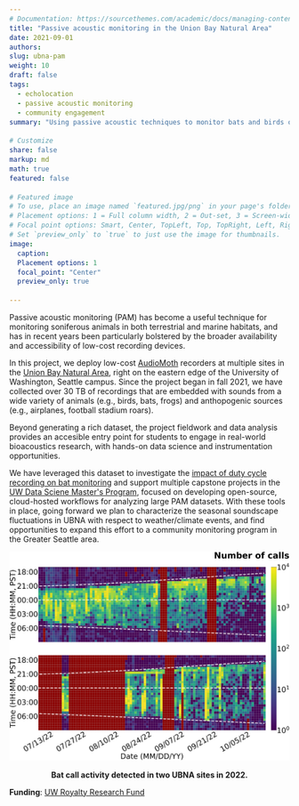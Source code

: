 ```yaml
---
# Documentation: https://sourcethemes.com/academic/docs/managing-content/
title: "Passive acoustic monitoring in the Union Bay Natural Area"
date: 2021-09-01
authors:
slug: ubna-pam
weight: 10
draft: false
tags: 
  - echolocation
  - passive acoustic monitoring
  - community engagement
summary: "Using passive acoustic techniques to monitor bats and birds on UW campus!"

# Customize
share: false
markup: md
math: true
featured: false

# Featured image
# To use, place an image named `featured.jpg/png` in your page's folder.
# Placement options: 1 = Full column width, 2 = Out-set, 3 = Screen-width
# Focal point options: Smart, Center, TopLeft, Top, TopRight, Left, Right, BottomLeft, Bottom, BottomRight
# Set `preview_only` to `true` to just use the image for thumbnails.
image:
  caption:
  Placement options: 1
  focal_point: "Center"
  preview_only: true

---
```


Passive acoustic monitoring (PAM) has become a useful technique for monitoring soniferous animals in both terrestrial and marine habitats, and has in recent years been particularly bolstered by the broader availability and accessibility of low-cost recording devices.

In this project, we deploy low-cost [AudioMoth](https://www.openacousticdevices.info/audiomoth) recorders at multiple sites in the [Union Bay Natural Area](https://botanicgardens.uw.edu/center-for-urban-horticulture/visit/union-bay-natural-area/), right on the eastern edge of the University of Washington, Seattle campus. Since the project began in fall 2021, we have collected over 30 TB of recordings that are embedded with sounds from a wide variety of animals (e.g., birds, bats, frogs) and anthopogenic sources (e.g., airplanes, football stadium roars).

Beyond generating a rich dataset, the project fieldwork and data analysis provides an accesible entry point for students to engage in real-world bioacoustics research, with hands-on data science and instrumentation opportunities.

We have leveraged this dataset to investigate the [impact of duty cycle recording on bat monitoring](/talk/202405-aditya-duty-cycle/) and support multiple capstone projects in the [UW Data Sciene Master's Program](https://www.washington.edu/datasciencemasters/), focused on developing open-source, cloud-hosted workflows for analyzing large PAM datasets. With these tools in place, going forward we plan to characterize the seasonal soundscape fluctuations in UBNA with respect to weather/climate events, and find opportunities to expand this effort to a community monitoring program in the Greater Seattle area.


<img src="featured.png" alt="UBNA bat activity grid" style="width:600px"/>
<p align="center">
  <b>Bat call activity detected in two UBNA sites in 2022.</b>
</p>

**Funding**: [UW Royalty Research Fund](https://www.washington.edu/research/or/royalty-research-fund-rrf/)
